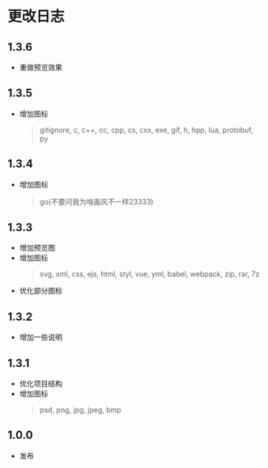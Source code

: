 # 更改日志

## 1.3.6
- 重做预览效果

## 1.3.5
- 增加图标
    > gitignore, c, c++, cc, cpp, cs, cxx, exe, gif, h, hpp, lua, protobuf, py

## 1.3.4
- 增加图标
    > go(不要问我为啥画风不一样23333)

## 1.3.3
- 增加预览图
- 增加图标
    > svg, xml, css, ejs, html, styl, vue, yml, babel, webpack, zip, rar, 7z
- 优化部分图标

## 1.3.2
- 增加一些说明

## 1.3.1
- 优化项目结构
- 增加图标
    > psd, png, jpg, jpeg, bmp

## 1.0.0
- 发布
